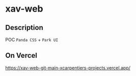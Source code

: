 # xav-web

## Description

POC `Panda CSS` + `Park UI`

## On Vercel

https://xav-web-git-main-xcarpentiers-projects.vercel.app/
